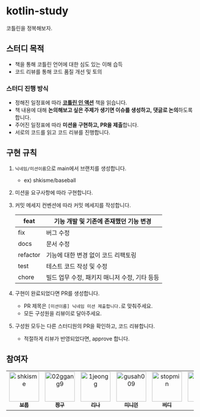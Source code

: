 # kotlin-study
코틀린을 정복해보자.

## 스터디 목적

- 책을 통해 코틀린 언어에 대한 심도 있는 이해 습득
- 코드 리뷰를 통해 코드 품질 개선 및 토의

### 스터디 진행 방식

- 정해진 일정표에 따라 **[코틀린 인 액션](https://m.yes24.com/Goods/Detail/55148593)** 책을 읽습니다.
- 책 내용에 대해 **논의해보고 싶은 주제가 생기면 이슈를 생성하고, 댓글로 논의**하도록 합니다.
- 주어진 일정표에 따라 **미션을 구현하고, PR을 제출**합니다.
- 서로의 코드를 읽고 코드 리뷰를 진행합니다.

## 구현 규칙

1. `닉네임/미션이름`으로 main에서 브랜치를 생성합니다.
    - ex) shkisme/baseball
2. 미션을 요구사항에 따라 구현합니다.
3. 커밋 메세지 컨벤션에 따라 커밋 메세지를 작성합니다.
    
    
    | feat | 기능 개발 및 기존에 존재했던 기능 변경 |
    | --- | --- |
    | fix | 버그 수정 |
    | docs | 문서 수정 |
    | refactor | 기능에 대한 변경 없이 코드 리팩토링 |
    | test | 테스트 코드 작성 및 수정 |
    | chore | 빌드 업무 수정, 패키지 매니저 수정, 기타 등등 |
4. 구현이 완료되었다면 PR를 생성합니다. 
    - PR 제목은 `[미션이름] 닉네임 미션 제출합니다.`로 맞춰주세요.
    - 모든 구성원을 리뷰이로 달아주세요.
5. 구성원 모두는 다른 스터디원의 PR을 확인하고, 코드 리뷰합니다.
    - 적절하게 리뷰가 반영되었다면, approve 합니다.

## 참여자

<table>
  <tr>
    <td align="center">
      <a href="https://github.com/shkisme">
        <img src="https://github.com/shkisme.png" width="80" alt="shkisme"/>
        <br/>
        <sub><b>보름</b></sub>
      </a>
      <br/>
    </td>
    <td align="center">
      <a href="https://github.com/02ggang9">
      <img src="https://github.com/02ggang9.png" width="80" alt="02ggang9"/>
      <br />
      <sub><b>짱구</b></sub>
      </a>
      <br/>
    </td>
      <td align="center">
      <a href="https://github.com/1jeongg">
      <img src="https://github.com/1jeongg.png" width="80" alt="1jeongg"/>
      <br />
      <sub><b>리나</b></sub>
      </a>
      <br/>
    </td>
      </td>
      <td align="center">
      <a href="https://github.com/gusah009">
      <img src="https://github.com/gusah009.png" width="80" alt="gusah009"/>
      <br />
      <sub><b>미니언</b></sub>
      </a>
      <br/>
    </td>
    </td>
      </td>
      <td align="center">
      <a href="https://github.com/stopmin">
      <img src="https://github.com/stopmin.png" width="80" alt="stopmin"/>
      <br />
      <sub><b>버디</b></sub>
      </a>
      <br/>
    </td>
    </td>
      </td>
      <td align="center">
      <a href="https://github.com/KIJUNG-CHAE">
      <img src="https://github.com/KIJUNG-CHAE.png" width="80" alt="stopmin"/>
      <br />
      <sub><b>빅터</b></sub>
      </a>
      <br/>
    </td>
  </tr>
</table>
